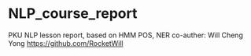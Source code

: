 # NLP_course_report
PKU NLP lesson report, based on HMM POS, NER
co-auther: Will Cheng Yong https://github.com/RocketWill
